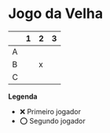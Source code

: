 # Jogo da Velha

|   | 1 | 2 | 3 |
|---|---|---|---|
| A |   |   |   |
| B |   | x  |   |
| C |   |   |   |

**Legenda**

- ❌ Primeiro jogador 
- ⭕ Segundo jogador
